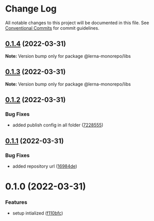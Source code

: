 # Change Log

All notable changes to this project will be documented in this file.
See [Conventional Commits](https://conventionalcommits.org) for commit guidelines.

## [0.1.4](https://github.com/Karthikmani345/monorepo-independent-version-publish/compare/@lerna-monorepo/libs@0.1.3...@lerna-monorepo/libs@0.1.4) (2022-03-31)

**Note:** Version bump only for package @lerna-monorepo/libs





## [0.1.3](https://github.com/Karthikmani345/monorepo-independent-version-publish/compare/@lerna-monorepo/libs@0.1.2...@lerna-monorepo/libs@0.1.3) (2022-03-31)

**Note:** Version bump only for package @lerna-monorepo/libs





## [0.1.2](https://github.com/Karthikmani345/monorepo-independent-version-publish/compare/@lerna-monorepo/libs@0.1.1...@lerna-monorepo/libs@0.1.2) (2022-03-31)


### Bug Fixes

* added publish config in all folder ([7228555](https://github.com/Karthikmani345/monorepo-independent-version-publish/commit/7228555bcb909201fec0caaa21085962a8fc6afb))





## [0.1.1](https://github.com/Karthikmani345/monorepo-independent-version-publish/compare/@lerna-monorepo/libs@0.1.0...@lerna-monorepo/libs@0.1.1) (2022-03-31)


### Bug Fixes

* added repository url ([16984de](https://github.com/Karthikmani345/monorepo-independent-version-publish/commit/16984de3bcac6de63adb06b0df26fe62588568c5))





# 0.1.0 (2022-03-31)


### Features

* setup intialized ([f110bfc](https://github.com/Karthikmani345/lerna-monorepo/commit/f110bfce7abfdd4cfafd16db57556c5800535cc2))

